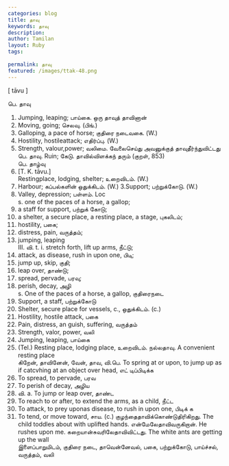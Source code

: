 ```yaml
---
categories: blog
title: தாவு
keywords: தாவு
description: 
author: Tamilan
layout: Ruby
tags: 
 
permalink: தாவு
featured: /images/ttak-48.png
---
```

  
[ tāvu ]  
  
பெ. தாவு  
1. Jumping, leaping; பாய்கை. ஒரு தாவுத் தாவினான்  
2. Moving, going; செலவு. (பிங்.)  
3. Galloping, a pace of horse; குதிரை நடைவகை. (W.)  
4. Hostility, hostileattack; எதிர்ப்பு. (W.)  
5. Strength, valour,power; வலிமை. வேலைசெய்து அவனுக்குத் தாவுதீர்ந்துவிட்டது  
பெ. தாவு. Ruin; கேடு. தாவில்விளக்கந் தரும் (குறள், 853)  
பெ. தாழ்வு  
1. [T. K. tāvu.]  
Restingplace, lodging, shelter; உறைவிடம். (W.)  
2. Harbour; கப்பல்களின் ஒதுக்கிடம். (W.) 3.Support; பற்றுக்கோடு. (W.)  
4. Valley, depression; பள்ளம். Loc  
s. one of the paces of a horse, a gallop;  
2. a staff for support, பற்றுக் கோடு;  
3. a shelter, a secure place, a resting place, a stage, புகலிடம்;  
4. hostility, பகை;  
5. distress, pain, வருத்தம்;  
6. jumping, leaping  
III. வி. t. i. stretch forth, lift up arms, நீட்டு;  
2. attack, as disease, rush in upon one, பிடி;  
3. jump up, skip, குதி;  
4. leap over, தாண்டு;  
5. spread, pervade, பரவு;  
6. perish, decay, அழி  
s. One of the paces of a horse, a gallop, குதிரைநடை  
2. Support, a staff, பற்றுக்கோடு  
3. Shelter, secure place for vessels, c., ஒதுக்கிடம். (c.)  
4. Hostility, hostile attack, பகை  
5. Pain, distress, an guish, suffering, வருத்தம்  
6. Strength, valor, power, வலி  
7. Jumping, leaping, பாய்கை  
8. (Tel.) Resting place, lodging place, உறைவிடம். நல்லதாவு. A convenient resting place  
கிறேன், தாவினேன், வேன், தாவ, வி.பெ. To spring at or upon, to jump up as if catcvhing at an object over head, எட் டிப்பிடிக்க  
2. To spread, to pervade, பரவ  
3. To perish of decay, அழிய  
4. வி. a. To jump or leap over, தாண்ட  
5. To reach to or after, to extend the arms, as a child, நீட்ட  
6. To attack, to prey uponas disease, to rush in upon one, பிடிக் க  
7. To tend, or move toward, சாய. (c.) குழந்தைதாவிக்கொண்டுதிரிகிறது. The child toddles about with uplifted hands. என்மேலேதாவிவருகிறான். He rushes upon me. கறையான்சுவரிலேதாவிவிட்டது. The white ants are getting up the wall  
இளைப்பாறுமிடம், குதிரை நடை, தாவென்னேவல், பகை, பற்றுக்கோடு, பாய்ச்சல், வருத்தம், வலி